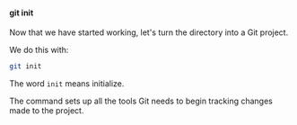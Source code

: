 #### git init

Now that we have started working, let's turn the directory into a Git project.

We do this with:

```sh
git init
```

The word `init` means initialize.

The command sets up all the tools Git needs to begin tracking changes made to the project.
